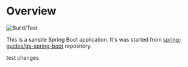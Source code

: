 # Overview

![Build/Test](https://github.com/DevopediaOrg/sboot-app/actions/workflows/build-and-test.yml/badge.svg)

This is a sample Spring Boot application. It's was started from [spring-guides/gs-spring-boot](https://github.com/spring-guides/gs-spring-boot) repository.

test changes
